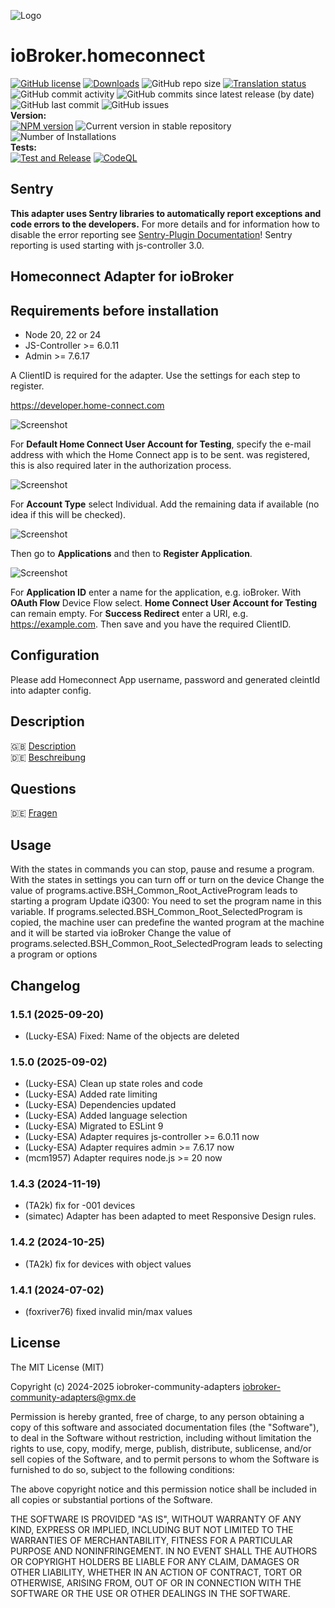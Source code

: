 ![Logo](admin/homeconnect.png)

# ioBroker.homeconnect

[![GitHub license](https://img.shields.io/github/license/iobroker-community-adapters/ioBroker.homeconnect)](https://github.com/iobroker-community-adapters/ioBroker.homeconnect/blob/main/LICENSE)
[![Downloads](https://img.shields.io/npm/dm/iobroker.homeconnect.svg)](https://www.npmjs.com/package/iobroker.homeconnect)
![GitHub repo size](https://img.shields.io/github/repo-size/iobroker-community-adapters/ioBroker.homeconnect)
[![Translation status](https://weblate.iobroker.net/widgets/adapters/-/homeconnect/svg-badge.svg)](https://weblate.iobroker.net/engage/adapters/?utm_source=widget)</br>
![GitHub commit activity](https://img.shields.io/github/commit-activity/m/iobroker-community-adapters/ioBroker.homeconnect)
![GitHub commits since latest release (by date)](https://img.shields.io/github/commits-since/iobroker-community-adapters/ioBroker.homeconnect/latest)
![GitHub last commit](https://img.shields.io/github/last-commit/iobroker-community-adapters/ioBroker.homeconnect)
![GitHub issues](https://img.shields.io/github/issues/iobroker-community-adapters/ioBroker.homeconnect)
</br>
**Version:** </br>
[![NPM version](http://img.shields.io/npm/v/iobroker.homeconnect.svg)](https://www.npmjs.com/package/iobroker.homeconnect)
![Current version in stable repository](https://iobroker.live/badges/homeconnect-stable.svg)
![Number of Installations](https://iobroker.live/badges/homeconnect-installed.svg)
</br>
**Tests:** </br>
[![Test and Release](https://github.com/iobroker-community-adapters/ioBroker.homeconnect/actions/workflows/test-and-release.yml/badge.svg)](https://github.com/iobroker-community-adapters/ioBroker.homeconnect/actions/workflows/test-and-release.yml)
[![CodeQL](https://github.com/iobroker-community-adapters/ioBroker.homeconnect/actions/workflows/codeql.yml/badge.svg)](https://github.com/iobroker-community-adapters/ioBroker.homeconnect/actions/workflows/codeql.yml)

## Sentry

**This adapter uses Sentry libraries to automatically report exceptions and code errors to the developers.**
For more details and for information how to disable the error reporting see [Sentry-Plugin Documentation](https://github.com/ioBroker/plugin-sentry#plugin-sentry)! Sentry reporting is used starting with js-controller 3.0.

## Homeconnect Adapter for ioBroker

## Requirements before installation

- Node 20, 22 or 24
- JS-Controller >= 6.0.11
- Admin >= 7.6.17

A ClientID is required for the adapter. Use the settings for each step to register.

<https://developer.home-connect.com>

![Screenshot](docs/en/img/registrierung1.JPG)

For **Default Home Connect User Account for Testing**, specify the e-mail address with which the Home Connect app is to be sent.
was registered, this is also required later in the authorization process.

![Screenshot](docs/en/img/registrierung2.JPG)

For **Account Type** select Individual. Add the remaining data if available (no idea if this will be checked).

![Screenshot](docs/en/img/application1.JPG)

Then go to **Applications** and then to **Register Application**.

![Screenshot](docs/en/img/application2.JPG)

For **Application ID** enter a name for the application, e.g. ioBroker. With **OAuth Flow** Device Flow select.
**Home Connect User Account for Testing** can remain empty. For **Success Redirect** enter a URI, e.g. https://example.com.
Then save and you have the required ClientID.

## Configuration

Please add Homeconnect App username, password and generated cleintId into adapter config.

## Description

🇬🇧 [Description](/docs/en/README.md)</br>
🇩🇪 [Beschreibung](/docs/de/README.md)

## Questions

🇩🇪 [Fragen](https://forum.iobroker.net/topic/16446/test-adapter-homeconnect-bsh-home-connect-v0-0-x?_=1749842644389)

## Usage

With the states in commands you can stop, pause and resume a program.
With the states in settings you can turn off or turn on the device
Change the value of programs.active.BSH_Common_Root_ActiveProgram leads to starting a program
Update iQ300: You need to set the program name in this variable. If programs.selected.BSH_Common_Root_SelectedProgram is copied, the machine user can predefine the wanted program at the machine and it will be started via ioBroker
Change the value of programs.selected.BSH_Common_Root_SelectedProgram leads to selecting a program or options

## Changelog

<!--
    Placeholder for the next version (at the beginning of the line):
    ### **WORK IN PROGRESS**
-->

### 1.5.1 (2025-09-20)

- (Lucky-ESA) Fixed: Name of the objects are deleted

### 1.5.0 (2025-09-02)

- (Lucky-ESA) Clean up state roles and code
- (Lucky-ESA) Added rate limiting
- (Lucky-ESA) Dependencies updated
- (Lucky-ESA) Added language selection
- (Lucky-ESA) Migrated to ESLint 9
- (Lucky-ESA) Adapter requires js-controller >= 6.0.11 now
- (Lucky-ESA) Adapter requires admin >= 7.6.17 now
- (mcm1957) Adapter requires node.js >= 20 now

### 1.4.3 (2024-11-19)

- (TA2k) fix for -001 devices
- (simatec) Adapter has been adapted to meet Responsive Design rules.

### 1.4.2 (2024-10-25)

- (TA2k) fix for devices with object values

### 1.4.1 (2024-07-02)

- (foxriver76) fixed invalid min/max values

## License

The MIT License (MIT)

Copyright (c) 2024-2025 iobroker-community-adapters <iobroker-community-adapters@gmx.de>

Permission is hereby granted, free of charge, to any person obtaining a copy
of this software and associated documentation files (the "Software"), to deal
in the Software without restriction, including without limitation the rights
to use, copy, modify, merge, publish, distribute, sublicense, and/or sell
copies of the Software, and to permit persons to whom the Software is
furnished to do so, subject to the following conditions:

The above copyright notice and this permission notice shall be included in
all copies or substantial portions of the Software.

THE SOFTWARE IS PROVIDED "AS IS", WITHOUT WARRANTY OF ANY KIND, EXPRESS OR
IMPLIED, INCLUDING BUT NOT LIMITED TO THE WARRANTIES OF MERCHANTABILITY,
FITNESS FOR A PARTICULAR PURPOSE AND NONINFRINGEMENT. IN NO EVENT SHALL THE
AUTHORS OR COPYRIGHT HOLDERS BE LIABLE FOR ANY CLAIM, DAMAGES OR OTHER
LIABILITY, WHETHER IN AN ACTION OF CONTRACT, TORT OR OTHERWISE, ARISING FROM,
OUT OF OR IN CONNECTION WITH THE SOFTWARE OR THE USE OR OTHER DEALINGS IN
THE SOFTWARE.
